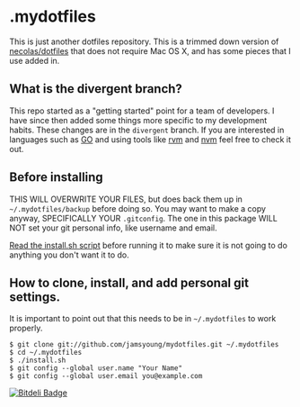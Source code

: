 # .mydotfiles
This is just another dotfiles repository.  This is a trimmed down version of
[necolas/dotfiles][1] that does not require Mac OS X, and has some pieces that
I use added in.


## What is the divergent branch?
This repo started as a "getting started" point for a team of developers.  I
have since then added some things more specific to my development habits.
These changes are in the `divergent` branch.  If you are interested in
languages such as [GO][go] and using tools like [rvm][rvm] and [nvm][nvm] feel
free to check it out.


## Before installing
THIS WILL OVERWRITE YOUR FILES, but does back them up in `~/.mydotfiles/backup`
before doing so.  You may want to make a copy anyway, SPECIFICALLY YOUR
`.gitconfig`.  The one in this package WILL NOT set your git personal info, like
username and email.

[Read the install.sh script][0] before running it to make sure it is not going
to do anything you don't want it to do.


## How to clone, install, and add personal git settings.
It is important to point out that this needs to be in `~/.mydotfiles` to work
properly.

    $ git clone git://github.com/jamsyoung/mydotfiles.git ~/.mydotfiles
    $ cd ~/.mydotfiles
    $ ./install.sh
    $ git config --global user.name "Your Name"
    $ git config --global user.email you@example.com




[![Bitdeli Badge](https://d2weczhvl823v0.cloudfront.net/jamsyoung/mydotfiles/trend.png)](https://bitdeli.com/free "Bitdeli Badge")




[0]: https://github.com/jamsyoung/mydotfiles/blob/master/install.sh
[1]: https://github.com/necolas/dotfiles
[go]: http://golang.org/
[nvm]: https://github.com/creationix/nvm
[rvm]: https://rvm.io/
